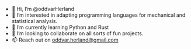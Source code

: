 - 👋 Hi, I’m @oddvarHerland
- 👀 I’m interested in adapting programming languages for mechanical and statistical analysis.
- 🌱 I’m currently learning Python and Rust
- 💞️ I’m looking to collaborate on all sorts of fun projects.
- 📫 Reach out on oddvar.herland@gmail.com

<!---
oddvarHerland/oddvarHerland is a ✨ special ✨ repository because its `README.md` (this file) appears on your GitHub profile.
You can click the Preview link to take a look at your changes.
--->
